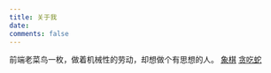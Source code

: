 ```yaml
---
title: 关于我
date:
comments: false
---
```

前端老菜鸟一枚，做着机械性的劳动，却想做个有思想的人。
[象棋](http://nf92.com/game/chess/)
[贪吃蛇](http://nf92.com/game/snake/)